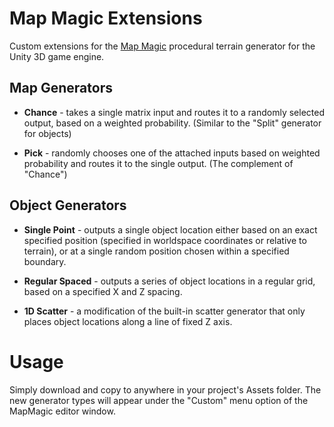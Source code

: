 # Map Magic Extensions
Custom extensions for the <a href="http://www.denispahunov.ru/MapMagic/">Map Magic</a> procedural terrain generator for the Unity 3D game engine.

## Map Generators
- **Chance** - takes a single matrix input and routes it to a randomly selected output, based on a weighted probability. (Similar to the "Split" generator for objects)

- **Pick** - randomly chooses one of the attached inputs based on weighted probability and routes it to the single output. (The complement of "Chance")
  
## Object Generators
- **Single Point** - outputs a single object location either based on an exact specified position (specified in worldspace coordinates or relative to terrain), or at a single random position chosen within a specified boundary. 

- **Regular Spaced** - outputs a series of object locations in a regular grid, based on a specified X and Z spacing. 

- **1D Scatter** - a modification of the built-in scatter generator that only places object locations along a line of fixed Z axis.

# Usage
Simply download and copy to anywhere in your project's Assets folder. The new generator types will appear under the "Custom" menu option of the MapMagic editor window.
